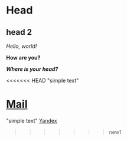 # Head
## head 2


*Hello, world!*

**How are you?**

***Where is your head?*** 

<<<<<<< HEAD
"simple text" 

[Mail](https://mail.ru)
=======
"simple text"
[Yandex](https://yandex.ru)
>>>>>>> new1
